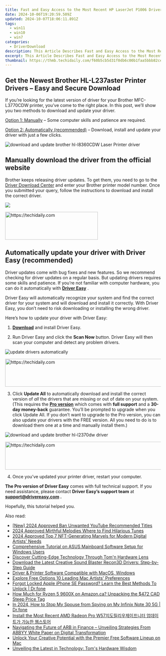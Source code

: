 ```yaml
---
title: Fast and Easy Access to the Most Recent HP LaserJet P1006 Drivers!
date: 2024-10-06T19:20:59.509Z
updated: 2024-10-07T18:06:11.891Z
tags:
  - win11
  - win10
  - win7
categories:
  - DriverDownload
description: This Article Describes Fast and Easy Access to the Most Recent HP LaserJet P1006 Drivers!
excerpt: This Article Describes Fast and Easy Access to the Most Recent HP LaserJet P1006 Drivers!
thumbnail: https://thmb.techidaily.com/f60b5cb5d31f0db6c00b1faa5bbb82ce655e5c5fa0350104266b8258e603ad98.png
---
```


## Get the Newest Brother HL-L237aster Printer Drivers – Easy and Secure Download

If you’re looking for the latest version of driver for your Brother MFC-L3770CDW printer, you’ve come to the right place. In this post, we’ll show you two methods to download and update your driver.

[Option 1: Manually](https://tools.techidaily.com/drivereasy/download/) – Some computer skills and patience are required.

[Option 2: Automatically (recommended)](https://www.drivereasy.com/knowledge/download-brother-hl-l2370dw-printer-driver/#option2) – Download, install and update your driver with just a few clicks.

![download and update brother hl-l8360CDW Laser Printer driver](https://images.drivereasy.com/wp-content/uploads/2021/01/brother-printer-featured-image-1200x1200.jpg)

## Manually download the driver from the official website

 Brother keeps releasing driver updates. To get them, you need to go to the [Driver Download Center](https://www.brother-usa.com/brother-support/driver-downloads) and enter your Brother printer model number. Once you submitted your query, follow the instructions to download and install the correct driver.

![](https://images.drivereasy.com/wp-content/uploads/2021/01/brother-printer-driver-update.png)

<!-- affiliate ads begin -->
<a href="https://aligracehair.sjv.io/c/5597632/1972679/19272" target="_top" id="1972679">
  <img src="//a.impactradius-go.com/display-ad/19272-1972679" border="0" alt="https://techidaily.com" width="300" height="90"/>
</a>
<img height="0" width="0" src="https://aligracehair.sjv.io/i/5597632/1972679/19272" style="position:absolute;visibility:hidden;" border="0" />
<!-- affiliate ads end -->

## Automatically update your driver with Driver Easy (recommended)

 Driver updates come with bug fixes and new features. So we recommend checking for driver updates on a regular basis. But updating drivers requires some skills and patience. If you’re not familiar with computer hardware, you can do it automatically with **[Driver Easy](https://tools.techidaily.com/drivereasy/download/)**  .

 Driver Easy will automatically recognize your system and find the correct driver for your system and will download and install it correctly. With Driver Easy, you don’t need to risk downloading or installing the wrong driver.

Here’s how to update your driver with Driver Easy:

 1) **[Download](https://tools.techidaily.com/drivereasy/download/)**  and install Driver Easy.

 2) Run Driver Easy and click the **Scan Now** button. Driver Easy will then scan your computer and detect any problem drivers.

![update drivers automatically](https://images.drivereasy.com/wp-content/uploads/2020/09/scan-now-driver-easy-1.png)

<!-- affiliate ads begin -->
<a href="https://imp.i357552.net/c/5597632/863035/11832" target="_top" id="863035">
  <img src="//a.impactradius-go.com/display-ad/11832-863035" border="0" alt="https://techidaily.com" width="728" height="90"/>
</a>
<img height="0" width="0" src="https://imp.i357552.net/i/5597632/863035/11832" style="position:absolute;visibility:hidden;" border="0" />
<!-- affiliate ads end -->

 3) Click **Update All** to automatically download and install the correct version of _all_ the drivers that are missing or out of date on your system.  
 (This requires the **[Pro version](https://tools.techidaily.com/drivereasy/download/)**  which comes with **full support**  and a **30-day money-back**  guarantee. You’ll be prompted to upgrade when you click Update All. If you don’t want to upgrade to the Pro version, you can also update your drivers with the FREE version. All you need to do is to download them one at a time and manually install them.)

![download and update brother hl-l2370dw driver](https://images.drivereasy.com/wp-content/uploads/2021/04/2370DW-1200x903.png)

<!-- affiliate ads begin -->
<a href="https://aligracehair.sjv.io/c/5597632/1948881/19272" target="_top" id="1948881">
  <img src="//a.impactradius-go.com/display-ad/19272-1948881" border="0" alt="https://techidaily.com" width="728" height="90"/>
</a>
<img height="0" width="0" src="https://aligracehair.sjv.io/i/5597632/1948881/19272" style="position:absolute;visibility:hidden;" border="0" />
<!-- affiliate ads end -->

4) Once you’ve updated your printer driver, restart your computer.

**The Pro version of Driver Easy** comes with full technical support. If you need assistance, please contact **Driver Easy’s support team** at **[support@drivereasy.com](https://tools.techidaily.com/drivereasy/download/) .**

Hopefully, this tutorial helped you.

<ins class="adsbygoogle"
     style="display:block"
     data-ad-format="autorelaxed"
     data-ad-client="ca-pub-7571918770474297"
     data-ad-slot="1223367746"></ins>

<ins class="adsbygoogle"
     style="display:block"
     data-ad-client="ca-pub-7571918770474297"
     data-ad-slot="8358498916"
     data-ad-format="auto"
     data-full-width-responsive="true"></ins>

<span class="atpl-alsoreadstyle">Also read:</span>
<div><ul>
<li><a href="https://youtube-zero.techidaily.com/024-approved-ban-unwanted-youtube-recommended-titles/"><u>[New] 2024 Approved Ban Unwanted YouTube Recommended Titles</u></a></li>
<li><a href="https://some-approaches.techidaily.com/2024-approved-mirthful-melodies-where-to-find-hilarious-tunes/"><u>2024 Approved Mirthful Melodies Where to Find Hilarious Tunes</u></a></li>
<li><a href="https://fox-access.techidaily.com/2024-approved-top-7-nft-generating-marvels-for-modern-digital-artists-needs/"><u>2024 Approved Top 7 NFT-Generating Marvels for Modern Digital Artists' Needs</u></a></li>
<li><a href="https://hardware-help.techidaily.com/comprehensive-tutorial-on-asus-mainboard-software-setup-for-windows-users/"><u>Comprehensive Tutorial on ASUS Mainboard Software Setup for Windows Users</u></a></li>
<li><a href="https://hardware-help.techidaily.com/discover-cutting-edge-technology-through-tomn-hardware-lens/"><u>Discover Cutting-Edge Technology Through Tom'n Hardware Lens</u></a></li>
<li><a href="https://hardware-help.techidaily.com/download-the-latest-creative-sound-blaster-recon3d-drivers-step-by-step-guide/"><u>Download the Latest Creative Sound Blaster Recon3D Drivers: Step-by-Step Guide</u></a></li>
<li><a href="https://hardware-help.techidaily.com/driver-and-printer-software-compatible-with-macos-windows/"><u>Driver & Printer Software Compatible with MacOS, Windows</u></a></li>
<li><a href="https://fox-helps.techidaily.com/explore-free-options-10-leading-mac-artists-preferences/"><u>Explore Free Options 10 Leading Mac Artists' Preferences</u></a></li>
<li><a href="https://iphone-unlock.techidaily.com/forgot-locked-apple-iphone-se-password-learn-the-best-methods-to-unlock-drfone-by-drfone-ios/"><u>Forgot Locked Apple iPhone SE Password? Learn the Best Methods To Unlock | Dr.fone</u></a></li>
<li><a href="https://hardware-help.techidaily.com/how-much-for-ryzen-5-9600x-on-amazonca-unpacking-the-472-cad-steep-price-tag/"><u>How Much for Ryzen 5 9600X on Amazon.ca? Unpacking the $472 CAD Steep Price Tag</u></a></li>
<li><a href="https://review-topics.techidaily.com/in-2024-how-to-stop-my-spouse-from-spying-on-my-infinix-note-30-5g-drfone-by-drfone-virtual-android/"><u>In 2024, How to Stop My Spouse from Spying on My Infinix Note 30 5G | Dr.fone</u></a></li>
<li><a href="https://hardware-help.techidaily.com/install-the-most-recent-amd-radeon-pro-w57/"><u>Install the Most Recent AMD Radeon Pro W57지도릴리우제이프니터 업데이트가 가능한 웹스토어</u></a></li>
<li><a href="https://solve-popular.techidaily.com/navigating-the-future-of-arb-in-finance-unveiling-strategies-from-abbyy-white-paper-on-digital-transformation/"><u>Navigating the Future of ARB in Finance – Unveiling Strategies From ABBYY White Paper on Digital Transformation</u></a></li>
<li><a href="https://extra-lessons.techidaily.com/unlock-your-creative-potential-with-the-premier-free-software-lineup-on-mac/"><u>Unlock Your Creative Potential with the Premier Free Software Lineup on Mac</u></a></li>
<li><a href="https://hardware-help.techidaily.com/unveiling-the-latest-in-technology-toms-hardware-wisdom/"><u>Unveiling the Latest in Technology: Tom's Hardware Wisdom</u></a></li>
</ul></div>

